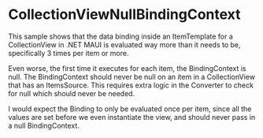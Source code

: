 # CollectionViewNullBindingContext

This sample shows that the data binding inside an ItemTemplate for a CollectionView in .NET MAUI is evaluated way more than it needs to be, specifically 3 times per item or more. 

Even worse, the first time it executes for each item, the BindingContext is null. The BindingContext should never be null on an item in a CollectionView that has an ItemsSource. This requires extra logic in the Converter to check for null which should never be needed. 

I would expect the Binding to only be evaluated once per item, since all the values are set before we even instantiate the view, and should never pass in a null BindingContext.
